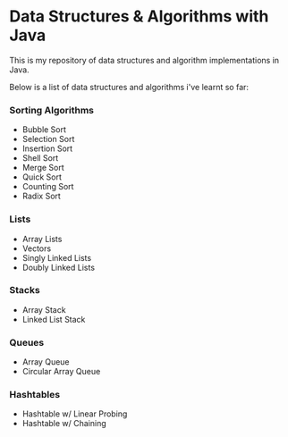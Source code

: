 # Data Structures & Algorithms with Java

This is my repository of data structures and algorithm implementations in Java.

Below is a list of data structures and algorithms i've learnt so far:

### Sorting Algorithms

- Bubble Sort
- Selection Sort
- Insertion Sort
- Shell Sort
- Merge Sort
- Quick Sort
- Counting Sort
- Radix Sort

### Lists

- Array Lists
- Vectors
- Singly Linked Lists
- Doubly Linked Lists

### Stacks

- Array Stack
- Linked List Stack

### Queues

- Array Queue
- Circular Array Queue

### Hashtables

- Hashtable w/ Linear Probing
- Hashtable w/ Chaining